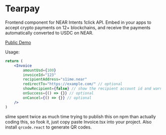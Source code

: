 # Tearpay

Frontend component for NEAR Intents 1click API. Embed in your apps to accept crypto payments on 12+ blockchains, and receive the payments automatically converted to USDC on NEAR.

[Public Demo](https://tearpay-demo.intear.tech/?amountUsd=0.05&invoiceId=123&recipientAddress=s1ime.near&redirectTo=https://example.com)

Usage:

```jsx
return (
    <Invoice
        amountUsd={100}
        invoiceId="123"
        recipientAddress="s1ime.near"
        redirectTo="https://example.com/" // optional
        showRecipient={false} // show the recipient account id and warning that the creator is not affiliated with TearPay
        onSuccess={() => {}} // optional
        onCancel={() => {}} // optional
    />
)
```

slime spent twice as much time trying to publish this on npm than actually coding this, so fook it, just copy paste Invoice.tsx into your project. Also install `qrcode.react` to generate QR codes.
